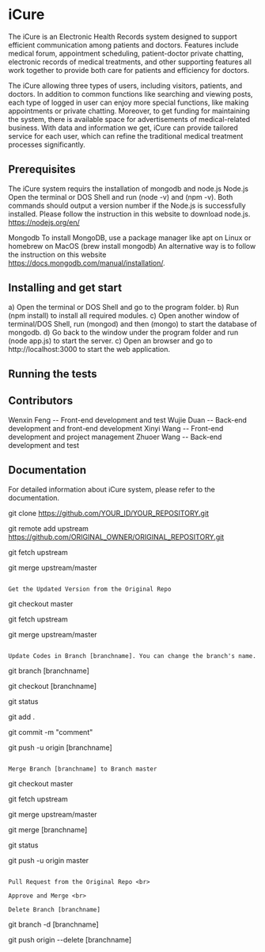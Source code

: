 # iCure

The iCure is an Electronic Health Records system designed to support efficient communication among patients and doctors. Features include medical forum, appointment scheduling, patient-doctor private chatting, electronic records of medical treatments, and other supporting features all work together to provide both care for patients and efficiency for doctors.

The iCure allowing three types of users, including visitors, patients, and doctors. In addition to common functions like searching and viewing posts, each type of logged in user can enjoy more special functions, like making appointments or private chatting. Moreover, to get funding for maintaining the system, there is available space for advertisements of medical-related business. With data and information we get, iCure can provide tailored service for each user, which can refine the traditional medical treatment processes significantly.

## Prerequisites
The iCure system requirs the installation of mongodb and node.js 
Node.js
Open the terminal or DOS Shell and run (node -v) and (npm -v). Both commands should output a version number if the Node.js is successfully installed.
Please follow the instruction in this website to download node.js. 
https://nodejs.org/en/

Mongodb
To install MongoDB, use a package manager like apt on Linux or homebrew on MacOS (brew install mongodb)
An alternative way is to follow the instruction on this website https://docs.mongodb.com/manual/installation/.

## Installing and get start
a) Open the terminal or DOS Shell and go to the program folder. 
b) Run (npm install) to install all required modules. 
c) Open another window of terminal/DOS Shell, run (mongod) and then (mongo) to start the database of mongodb.
d) Go back to the window under the program folder and run (node app.js) to start the server. 
c) Open an browser and go to http://localhost:3000 to start the web application.

## Running the tests

## Contributors

Wenxin Feng -- Front-end development and test
Wujie Duan -- Back-end development and front-end development
Xinyi Wang -- Front-end development and project management
Zhuoer Wang -- Back-end development and test

## Documentation 
For detailed information about iCure system, please refer to the documentation.


git clone https://github.com/YOUR_ID/YOUR_REPOSITORY.git

git remote add upstream https://github.com/ORIGINAL_OWNER/ORIGINAL_REPOSITORY.git

git fetch upstream

git merge upstream/master
```

Get the Updated Version from the Original Repo

```
git checkout master

git fetch upstream

git merge upstream/master
```

Update Codes in Branch [branchname]. You can change the branch's name.

```
git branch [branchname]

git checkout [branchname]

git status

git add .

git commit -m "comment"

git push -u origin [branchname]
```

Merge Branch [branchname] to Branch master

```
git checkout master

git fetch upstream

git merge upstream/master

git merge [branchname]

git status

git push -u origin master
```

Pull Request from the Original Repo <br>

Approve and Merge <br>

Delete Branch [branchname]

```
git branch -d [branchname]

git push origin --delete [branchname]
```
